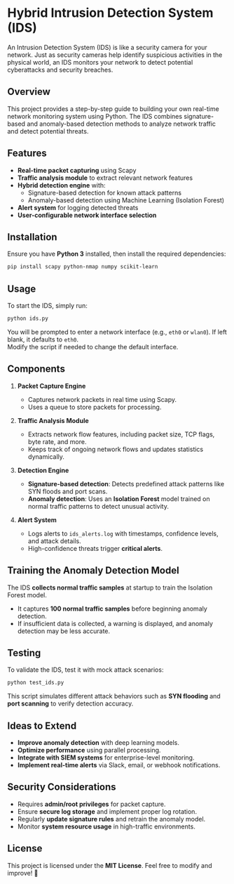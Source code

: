 # Hybrid Intrusion Detection System (IDS)

An Intrusion Detection System (IDS) is like a security camera for your network. Just as security cameras help identify suspicious activities in the physical world, an IDS monitors your network to detect potential cyberattacks and security breaches.

## Overview

This project provides a step-by-step guide to building your own real-time network monitoring system using Python. The IDS combines signature-based and anomaly-based detection methods to analyze network traffic and detect potential threats.

## Features

- **Real-time packet capturing** using Scapy  
- **Traffic analysis module** to extract relevant network features  
- **Hybrid detection engine** with:  
  - Signature-based detection for known attack patterns  
  - Anomaly-based detection using Machine Learning (Isolation Forest)  
- **Alert system** for logging detected threats  
- **User-configurable network interface selection**  

## Installation

Ensure you have **Python 3** installed, then install the required dependencies:

```sh
pip install scapy python-nmap numpy scikit-learn
```

## Usage

To start the IDS, simply run:

```sh
python ids.py
```

You will be prompted to enter a network interface (e.g., `eth0` or `wlan0`). If left blank, it defaults to `eth0`.  
Modify the script if needed to change the default interface.

## Components

1. **Packet Capture Engine**  
   - Captures network packets in real time using Scapy.  
   - Uses a queue to store packets for processing.  

2. **Traffic Analysis Module**  
   - Extracts network flow features, including packet size, TCP flags, byte rate, and more.  
   - Keeps track of ongoing network flows and updates statistics dynamically.  

3. **Detection Engine**  
   - **Signature-based detection**: Detects predefined attack patterns like SYN floods and port scans.  
   - **Anomaly detection**: Uses an **Isolation Forest** model trained on normal traffic patterns to detect unusual activity.  

4. **Alert System**  
   - Logs alerts to `ids_alerts.log` with timestamps, confidence levels, and attack details.  
   - High-confidence threats trigger **critical alerts**.  

## Training the Anomaly Detection Model

The IDS **collects normal traffic samples** at startup to train the Isolation Forest model.  
- It captures **100 normal traffic samples** before beginning anomaly detection.  
- If insufficient data is collected, a warning is displayed, and anomaly detection may be less accurate.  

## Testing

To validate the IDS, test it with mock attack scenarios:

```sh
python test_ids.py
```

This script simulates different attack behaviors such as **SYN flooding** and **port scanning** to verify detection accuracy.

## Ideas to Extend

- **Improve anomaly detection** with deep learning models.  
- **Optimize performance** using parallel processing.  
- **Integrate with SIEM systems** for enterprise-level monitoring.  
- **Implement real-time alerts** via Slack, email, or webhook notifications.  

## Security Considerations

- Requires **admin/root privileges** for packet capture.  
- Ensure **secure log storage** and implement proper log rotation.  
- Regularly **update signature rules** and retrain the anomaly model.  
- Monitor **system resource usage** in high-traffic environments.  

## License

This project is licensed under the **MIT License**. Feel free to modify and improve! 🚀
